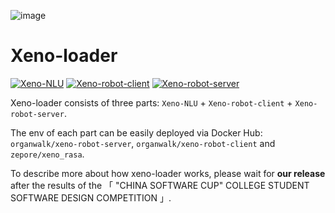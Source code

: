 ![image](https://github.com/Xeno-onloaded/Xeno-loader/assets/134609422/ad68f51a-8c63-46ea-a37b-3ce995a652c3)

# Xeno-loader
[![Xeno-NLU](https://img.shields.io/badge/Xeno_NLU-Linzepore-0e83cd.svg)]([https://hexo.io/](https://github.com/linzepore))
[![Xeno-robot-client](https://img.shields.io/badge/Xeno_robot_client-Organwalk-fe7d37.svg)](https://github.com/organwalk)
[![Xeno-robot-server](https://img.shields.io/badge/Xeno_robot_server-Organwalk-ffd36f.svg)](https://github.com/organwalk)

Xeno-loader consists of three parts: `Xeno-NLU` + `Xeno-robot-client` + `Xeno-robot-server`.

The env of each part can be easily deployed via Docker Hub: `organwalk/xeno-robot-server`, `organwalk/xeno-robot-client` and `zepore/xeno_rasa`.

To describe more about how xeno-loader works, please wait for **our release** after the results of the 「 "CHINA SOFTWARE CUP" COLLEGE STUDENT SOFTWARE DESIGN COMPETITION 」.
